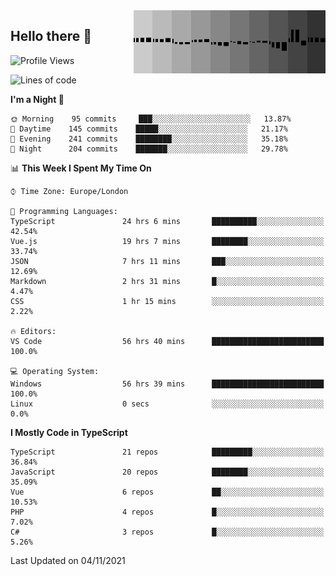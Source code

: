 <img width="307" align="right" src="https://raw.githubusercontent.com/SubZtep/SubZtep/master/assets/eq1.gif"/>

## Hello there 👋

<!--START_SECTION:waka-->
![Profile Views](http://img.shields.io/badge/Profile%20Views-22-blue)

![Lines of code](https://img.shields.io/badge/From%20Hello%20World%20I%27ve%20Written-1.5%20million%20lines%20of%20code-blue)

**I'm a Night 🦉** 

```text
🌞 Morning    95 commits     ███░░░░░░░░░░░░░░░░░░░░░░   13.87% 
🌆 Daytime    145 commits    █████░░░░░░░░░░░░░░░░░░░░   21.17% 
🌃 Evening    241 commits    ████████░░░░░░░░░░░░░░░░░   35.18% 
🌙 Night      204 commits    ███████░░░░░░░░░░░░░░░░░░   29.78%

```


📊 **This Week I Spent My Time On** 

```text
⌚︎ Time Zone: Europe/London

💬 Programming Languages: 
TypeScript               24 hrs 6 mins       ██████████░░░░░░░░░░░░░░░   42.54% 
Vue.js                   19 hrs 7 mins       ████████░░░░░░░░░░░░░░░░░   33.74% 
JSON                     7 hrs 11 mins       ███░░░░░░░░░░░░░░░░░░░░░░   12.69% 
Markdown                 2 hrs 31 mins       █░░░░░░░░░░░░░░░░░░░░░░░░   4.47% 
CSS                      1 hr 15 mins        ░░░░░░░░░░░░░░░░░░░░░░░░░   2.22%

🔥 Editors: 
VS Code                  56 hrs 40 mins      █████████████████████████   100.0%

💻 Operating System: 
Windows                  56 hrs 39 mins      █████████████████████████   100.0% 
Linux                    0 secs              ░░░░░░░░░░░░░░░░░░░░░░░░░   0.0%

```

**I Mostly Code in TypeScript** 

```text
TypeScript               21 repos            █████████░░░░░░░░░░░░░░░░   36.84% 
JavaScript               20 repos            ████████░░░░░░░░░░░░░░░░░   35.09% 
Vue                      6 repos             ██░░░░░░░░░░░░░░░░░░░░░░░   10.53% 
PHP                      4 repos             █░░░░░░░░░░░░░░░░░░░░░░░░   7.02% 
C#                       3 repos             █░░░░░░░░░░░░░░░░░░░░░░░░   5.26%

```



 Last Updated on 04/11/2021
<!--END_SECTION:waka-->
